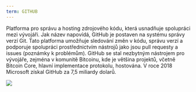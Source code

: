 ```yaml
---
term: GITHUB
---
```


Platforma pro správu a hosting zdrojového kódu, která usnadňuje spolupráci mezi vývojáři. Jak název napovídá, GitHub je postaven na systému správy verzí Git. Tato platforma umožňuje sledování změn v kódu, správu verzí a podporuje spolupráci prostřednictvím nástrojů jako jsou pull requesty a issues (poznámky k problémům). GitHub se stal nezbytným nástrojem pro vývojáře, zejména v komunitě Bitcoinu, kde je většina projektů, včetně Bitcoin Core, hlavní implementace protokolu, hostována. V roce 2018 Microsoft získal GitHub za 7,5 miliardy dolarů.

![](../../dictionnaire/assets/46.png)